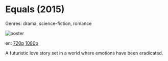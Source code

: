# Equals (2015)

Genres: drama, science-fiction, romance

![poster](http://image.tmdb.org/t/p/w500/wSC9AYTzkJtHxZ5HIuMsNdg3ZUT.jpg)

en:
  [720p](magnet:?xt=urn:btih:6D98B92B603F42C093328E1D9EF459FC158B65E5&tr=udp://glotorrents.pw:6969/announce&tr=udp://tracker.opentrackr.org:1337/announce&tr=udp://torrent.gresille.org:80/announce&tr=udp://tracker.openbittorrent.com:80&tr=udp://tracker.coppersurfer.tk:6969&tr=udp://tracker.leechers-paradise.org:6969&tr=udp://p4p.arenabg.ch:1337&tr=udp://tracker.internetwarriors.net:1337)
  [1080p](magnet:?xt=urn:btih:1B96E452B305857C1DB90B91ADD680AC57CEAFDC&tr=udp://glotorrents.pw:6969/announce&tr=udp://tracker.opentrackr.org:1337/announce&tr=udp://torrent.gresille.org:80/announce&tr=udp://tracker.openbittorrent.com:80&tr=udp://tracker.coppersurfer.tk:6969&tr=udp://tracker.leechers-paradise.org:6969&tr=udp://p4p.arenabg.ch:1337&tr=udp://tracker.internetwarriors.net:1337)
  


A futuristic love story set in a world where emotions have been eradicated.